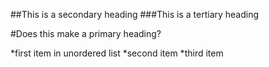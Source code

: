 ##This is a secondary heading
###This is a tertiary heading

#Does this make a primary heading?

*first item in unordered list
*second item
*third item
